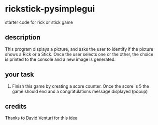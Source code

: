 # rickstick-pysimplegui
starter code for rick or stick game

## description
This program displays a picture, and asks the user to identify if the picture shows a Rick or a Stick. Once the user selects one or the other, the choice is printed to the console and a new image is generated. 

## your task
1. Finish this game by creating a score counter. Once the score is 5 the game should end and a congratulations message displayed (popup)

## credits
Thanks to [David Venturi](https://www.youtube.com/watch?v=_AedKbdMtcU) for this idea
